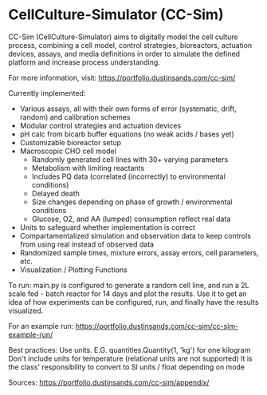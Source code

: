 # CellCulture-Simulator (CC-Sim)
CC-Sim (CellCulture-Simulator) aims to digitally model the cell culture process, 
combining a cell model, control strategies, bioreactors, actuation devices, 
assays, and media definitions in order to simulate the defined platform and 
increase process understanding. 

For more information, visit: https://portfolio.dustinsands.com/cc-sim/

Currently implemented:
 - Various assays, all with their own forms of error (systematic, drift, random)
  and calibration schemes
 - Modular control strategies and actuation devices
 - pH calc from bicarb buffer equations (no weak acids / bases yet) 
 - Customizable bioreactor setup
 - Macroscopic CHO cell model
   - Randomly generated cell lines with 30+ varying parameters
   - Metabolism with limiting reactants
   - Includes PQ data (correlated (incorrectly) to environmental conditions)
   - Delayed death
   - Size changes depending on phase of growth / environmental conditions
   - Glucose, O2, and AA (lumped) consumption reflect real data
 - Units to safeguard whether implementation is correct
 - Compartamentalized simulation and observation data to keep controls from using
  real instead of observed data
 - Randomized sample times, mixture errors, assay errors, cell parameters, etc.
 - Visualization / Plotting Functions

  
To run:
  main.py is configured to generate a random cell line, and run a 2L scale 
  fed - batch reactor for 14 days and plot the results.  Use it to get an idea
  of how experiments can be configured, run, and finally have the results 
  visualized.
  
  For an example run: 
  https://portfolio.dustinsands.com/cc-sim/cc-sim-example-run/
  
Best practices:
  Use units.  E.G. quantities.Quantity(1, 'kg') for one kilogram
    Don't include units for temperature (relational units are not supported)
  It is the class' responsibility to convert to SI units / float depending on mode

Sources: https://portfolio.dustinsands.com/cc-sim/appendix/
